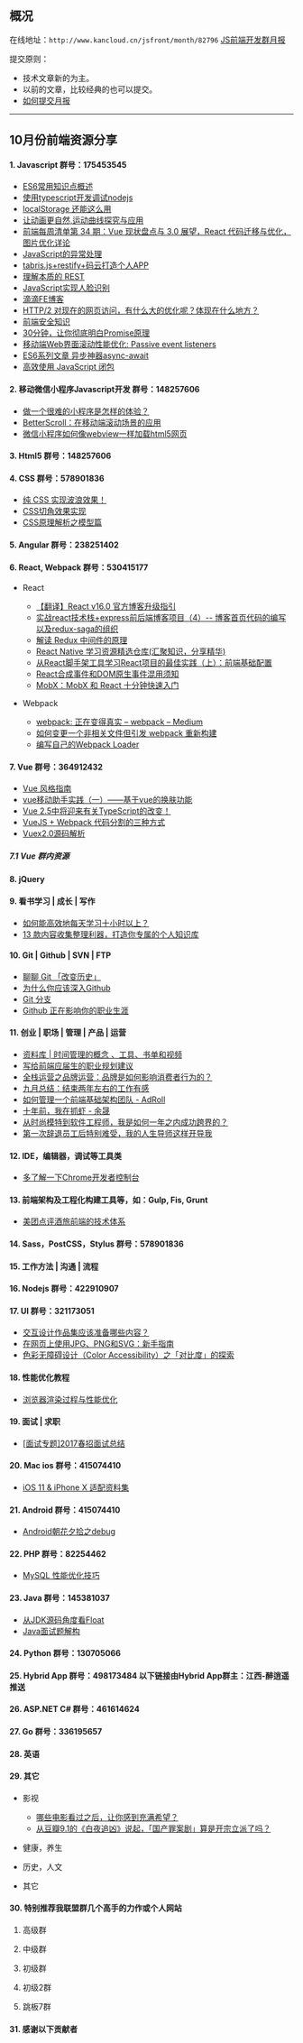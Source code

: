 ## 概况

在线地址：`http://www.kancloud.cn/jsfront/month/82796` [JS前端开发群月报](http://www.kancloud.cn/jsfront/month/82796)


提交原则：

- 技术文章新的为主。
- 以前的文章，比较经典的也可以提交。
- [如何提交月报](http://www.kancloud.cn/jsfront/month/227309)

---


## 10月份前端资源分享
#### 1. Javascript   群号：175453545
- [ES6常用知识点概述](https://github.com/laizimo/zimo-article/issues/38)
- [使用typescript开发调试nodejs](https://github.com/xiadd/blog/issues/8)
- [localStorage 还能这么用](https://juejin.im/entry/59db9bac51882578db27ad4f)
- [让动画更自然,运动曲线探究与应用](https://blog.iswtf.com/article.php?id=1163)
- [前端每周清单第 34 期：Vue 现状盘点与 3.0 展望，React 代码迁移与优化，图片优化详论](https://segmentfault.com/a/1190000011481408)
- [JavaScript的异常处理](https://segmentfault.com/a/1190000011481099)
- [tabris.js+restify+码云打造个人APP](https://zhuanlan.zhihu.com/p/29640446)
- [理解本质的 REST](https://ruby-china.org/topics/34341)
- [JavaScript实现人脸识别](https://github.com/auduno/clmtrackr)
- [滴滴FE博客](https://github.com/DDFE/DDFE-blog)
- [HTTP/2 对现在的网页访问，有什么大的优化呢？体现在什么地方？](https://www.zhihu.com/question/24774343)
- [前端安全知识](https://jkchao.cn/article/59de0283c52d5a4ba98b1f0d)
- [30分钟，让你彻底明白Promise原理](https://mengera88.github.io/2017/05/18/Promise%E5%8E%9F%E7%90%86%E8%A7%A3%E6%9E%90/)
- [移动端Web界面滚动性能优化: Passive event listeners](http://blog.csdn.net/shenlei19911210/article/details/70198771)
- [ES6系列文章 异步神器async-await](https://segmentfault.com/a/1190000011526612)
- [高效使用 JavaScript 闭包](https://www.ibm.com/developerworks/cn/web/wa-use-javascript-closures-efficiently/index.html)

#### 2. 移动微信小程序Javascript开发 群号：148257606
- [做一个很难的小程序是怎样的体验？](https://36kr.com/p/5096382.html)
- [BetterScroll：在移动端滚动场景的应用](https://github.com/DDFE/DDFE-blog/issues/22)
- [微信小程序如何像webview一样加载html5网页](http://www.yinqisen.cn/blog-731.html)


#### 3. Html5 群号：148257606

#### 4. CSS  群号：578901836
- [纯 CSS 实现波浪效果！](http://www.cnblogs.com/coco1s/p/7197662.html)
- [CSS切角效果实现](https://github.com/Jocs/jocs.github.io/issues/6)
- [CSS原理解析之模型篇](https://juejin.im/post/59dca82051882578db27b1d6)

#### 5. Angular 群号：238251402

#### 6. React, Webpack 群号：530415177
- React

    - [【翻译】React v16.0 官方博客升级指引](https://doc.react-china.org/blog/2017/09/26/react-v16.0.html)
    - [实战react技术栈+express前后端博客项目（4）-- 博客首页代码的编写以及redux-saga的组织](https://juejin.im/post/59db2210f265da0664646c41)
    - [解读 Redux 中间件的原理](https://juejin.im/post/59dc7e43f265da4332268906)
    - [React Native 学习资源精选仓库(汇聚知识，分享精华)](https://github.com/crazycodeboy/react-native-awesome)
    - [从React脚手架工具学习React项目的最佳实践（上）：前端基础配置](https://juejin.im/post/59dcd87451882578c2084515)
    - [React合成事件和DOM原生事件混用须知](https://juejin.im/post/59db6e7af265da431f4a02ef)
    - [MobX：MobX 和 React 十分钟快速入门](http://www.zcfy.cc/article/mobx-ten-minute-introduction-to-mobx-and-react-4306.html?t=new)

- Webpack

    - [webpack: 正在变得真实 – webpack – Medium](http://zcfy.cc/article/webpack-it-s-getting-real-webpack-medium-4213.html?t=new)
    - [如何变更一个非相关文件但引发 webpack 重新构建](https://github.com/pigcan/blog/issues/7)
    - [编写自己的Webpack Loader](https://github.com/wuomzfx/blog/blob/master/webpack-loader.md)


#### 7. Vue 群号：364912432
- [Vue 风格指南](https://cn.vuejs.org/v2/style-guide/index.html)
- [vue移动助手实践（一）——基于vue的换肤功能](https://juejin.im/post/59dae969f265da064c389644)
- [Vue 2.5中将迎来有关TypeScript的改变！](https://segmentfault.com/a/1190000011474717)
- [VueJS + Webpack 代码分割的三种方式](http://zcfy.cc/article/3-code-splitting-patterns-for-vuejs-and-webpack-4218.html?t=new)
- [Vuex2.0源码解析](https://zhuanlan.zhihu.com/p/29982815)

##### 7.1 Vue 群内资源

#### 8. jQuery

#### 9. 看书学习 | 成长 | 写作
- [如何能高效地每天学习十小时以上？](https://www.zhihu.com/question/25658155)
- [13 款内容收集整理利器，打造你专属的个人知识库](https://sspai.com/post/40901)

#### 10. Git | Github | SVN | FTP
- [聊聊 Git 「改变历史」](https://zhuanlan.zhihu.com/p/29497618)
- [为什么你应该深入Github](https://segmentfault.com/a/1190000003365213)
- [Git 分支](https://juejin.im/post/59dda0bcf265da432e5afba1)
- [Github 正在影响你的职业生涯](https://juejin.im/post/59ddccd36fb9a0450e75185f)

#### 11. 创业 | 职场 | 管理 | 产品 | 运营
- [资料库 | 时间管理的概念 、工具、书单和视频](http://www.jianshu.com/p/d4dd46ee8de4)
- [写给前端应届生的职业规划建议](https://blog.ymfe.org/%E5%86%99%E7%BB%99%E5%89%8D%E7%AB%AF%E5%BA%94%E5%B1%8A%E7%94%9F%E7%9A%84%E8%81%8C%E4%B8%9A%E8%A7%84%E5%88%92%E5%BB%BA%E8%AE%AE/)
- [全栈运营之品牌运营：品牌是如何影响消费者行为的？](http://www.woshipm.com/operate/808800.html)
- [九月总结：结束两年左右的工作有感](http://blog.csdn.net/u011240877/article/details/77866364)
- [如何管理一个前端基础架构团队 - AdRoll](http://zcfy.cc/article/how-to-run-a-front-end-infrastructure-team-adroll-4172.html?t=new)
- [十年前，我在抓虾 - 余晟](https://mp.weixin.qq.com/s/HaSiwaGBukHCN5oKcAO6Rg)
- [从时尚模特到软件工程师，我是如何一年之内成功跨界的？](https://36kr.com/p/5095862.html)
- [第一次辞退员工后特别难受，我的人生导师这样开导我](https://36kr.com/p/5096664.html)

#### 12. IDE，编辑器，调试等工具类
- [多了解一下Chrome开发者控制台](http://ghmagical.com/article/page/id/KLAnkBDoUFyg)

#### 13. 前端架构及工程化构建工具等，如：Gulp, Fis, Grunt
- [美团点评酒旅前端的技术体系](https://tech.meituan.com/hotel-fe-tech-system.html)

#### 14. Sass，PostCSS，Stylus  群号：578901836

#### 15. 工作方法 | 沟通 | 流程

#### 16. Nodejs 群号：422910907


#### 17. UI 群号：321173051
- [交互设计作品集应该准备哪些内容？](https://www.zhihu.com/question/20397384)
- [在网页上使用JPG、PNG和SVG：新手指南](http://zcfy.cc/article/jpg-png-and-svg-on-the-web-a-beginner-039-s-guide-cheesecake-labs-3211.html)
- [色彩无障碍设计（Color Accessibility）之「对比度」的探索](https://zhuanlan.zhihu.com/p/29359260)

#### 18. 性能优化教程
- [浏览器渲染过程与性能优化](https://sylvanassun.github.io/2017/10/03/2017-10-03-BrowserCriticalRenderingPath/)

#### 19. 面试 | 求职
- [[面试专题]2017春招面试总结](https://segmentfault.com/a/1190000010631325)

#### 20. Mac ios 群号：415074410
- [iOS 11 & iPhone X 适配资料集](http://www.jianshu.com/p/33afbd2f7613)

#### 21. Android 群号：415074410
- [Android朝花夕拾之debug](http://www.jianshu.com/p/58be8e4202c4)

#### 22. PHP 群号：82254462
- [MySQL 性能优化技巧](http://www.extlight.com/2017/10/07/MySQL-%E6%80%A7%E8%83%BD%E4%BC%98%E5%8C%96%E6%8A%80%E5%B7%A7/)

#### 23. Java 群号：145381037
- [从JDK源码角度看Float](https://juejin.im/post/59db298b51882578e27b0081)
- [Java面试题解构](http://www.jianshu.com/p/a01234d9437f)

#### 24. Python 群号：130705066

#### 25. Hybrid App 群号：498173484 以下链接由Hybrid App群主：江西-醉逍遥推送

#### 26. ASP.NET C# 群号：461614624

#### 27. Go 群号：336195657

#### 28. 英语

#### 29. 其它

- 影视

    - [哪些电影看过之后，让你感到充满希望？](https://www.zhihu.com/question/64578730)
    - [从豆瓣9.1的《白夜追凶》说起，「国产罪案剧」算是开宗立派了吗？](https://36kr.com/p/5095337.html)

- 健康，养生


- 历史，人文


- 其它




#### 30. 特别推荐我联盟群几个高手的力作或个人网站

1. 高级群


2. 中级群

3. 初级群

4. 初级2群


5. 跳板7群


#### 31. 感谢以下贡献者

